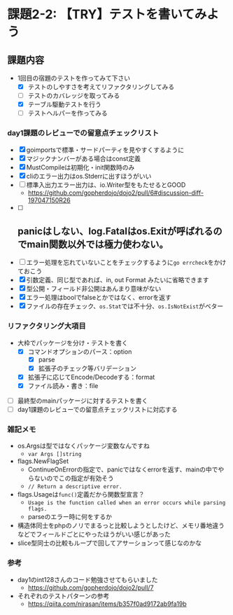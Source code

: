 # 課題2-2: 【TRY】テストを書いてみよう
## 課題内容
- 1回目の宿題のテストを作ってみて下さい
    - [x] テストのしやすさを考えてリファクタリングしてみる
    - [ ] テストのカバレッジを取ってみる
    - [x] テーブル駆動テストを行う
    - [ ] テストヘルパーを作ってみる

### day1課題のレビューでの留意点チェックリスト
- [x] goimportsで標準・サードパーティを見やすくするように
- [x] マジックナンバーがある場合はconst定義
- [x] MustCompileは初期化・init関数時のみ
- [x] cliのエラー出力はos.Stderrに出すほうがいい
- [ ] 標準入出力エラー出力は、io.Writer型をもたせるとGOOD
    - https://github.com/gopherdojo/dojo2/pull/6#discussion-diff-197047150R26
- [ ] panicはしない、log.Fatalはos.Exitが呼ばれるのでmain関数以外では極力使わない。
    - 
- [ ] エラー処理を忘れていないことをチェックするように`go errcheck`をかけておこう
- [x] 引数定義、同じ型であれば、in, out Format みたいに省略できます
- [x] 型公開・フィールド非公開はあんまり意味がない
- [x] エラー処理はboolでfalseとかではなく、errorを返す
- [x] ファイルの存在チェック、`os.Stat`では不十分、`os.IsNotExist`がベター

### リファクタリング大項目
- 大枠でパッケージを分け・テストを書く
    - [x] コマンドオプションのパース：option
        - [x] parse
        - [x] 拡張子のチェック等バリデーション
    - [x] 拡張子に応じてEncode/Decodeする：format
    - [x] ファイル読み・書き：file
- [ ] 最終型のmainパッケージに対するテストを書く
- [ ] day1課題のレビューでの留意点チェックリストに対応する

### 雑記メモ
- os.Argsは型ではなくパッケージ変数なんですね
    - `var Args []string`
- flags.NewFlagSet
    - ContinueOnErrorの指定で、panicではなくerrorを返す、mainの中でやらないのでこの指定が有効そう
    - `// Return a descriptive error.`
- flags.Usageは`func()`定義だから関数型宣言？
    - `Usage is the function called when an error occurs while parsing flags.`
    - parseのエラー時に何をするか
- 構造体同士をphpのノリでまるっと比較しようとしたけど、メモリ番地違うなどでフィールドごとにやったほうがいい感じがあった
- slice型同士の比較もループで回してアサーションって感じなのかな

### 参考
- day1のint128さんのコード勉強させてもらいました
    - https://github.com/gopherdojo/dojo2/pull/7
- それぞれのテストパターンの参考
    - https://qiita.com/nirasan/items/b357f0ad9172ab9fa19b
